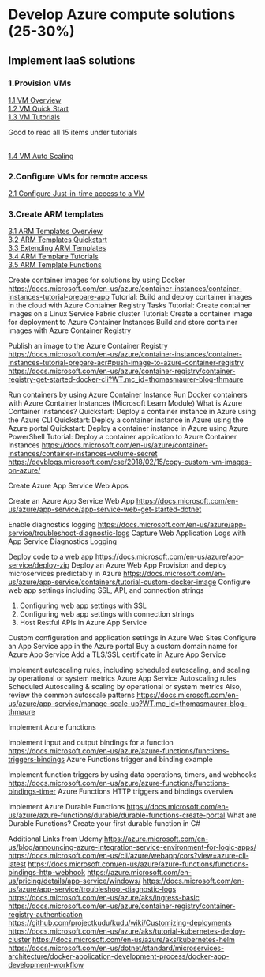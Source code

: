 <h1>Develop Azure compute solutions (25-30%)</h1>
<h2>Implement IaaS solutions</h2>

<h3>1.Provision VMs</h3>
<a href='https://docs.microsoft.com/en-us/azure/virtual-machines/windows/overview'>1.1 VM Overview</a><br>
<a href='https://docs.microsoft.com/en-us/azure/virtual-machines/windows/quick-create-powershell'>1.2 VM Quick Start</a><br>
<a href='https://docs.microsoft.com/en-us/azure/virtual-machines/windows/tutorial-manage-vm'>1.3 VM Tutorials</a><p>Good to read all 15 items under tutorials</p><br>
<a href='https://docs.microsoft.com/en-us/azure/virtual-machine-scale-sets/tutorial-autoscale-powershell'>1.4 VM Auto Scaling</a><br>

<h3>2.Configure VMs for remote access</h3>
<a href='https://docs.microsoft.com/en-us/azure/security-center/security-center-just-in-time'>2.1 Configure Just-in-time access to a VM</a><br>

<h3>3.Create ARM templates</h3>
<a href='https://docs.microsoft.com/en-us/azure/azure-resource-manager/templates/overview'>3.1 ARM Templates Overview</a><br>
<a href='https://docs.microsoft.com/en-us/azure/azure-resource-manager/resource-manager-quickstart-create-templates-use-the-portal'>3.2 ARM Templates Quickstart</a><br>
<a href='https://docs.microsoft.com/en-us/azure/architecture/building-blocks/extending-templates'>3.3 Extending ARM Templates</a><br>
<a href='https://docs.microsoft.com/en-us/azure/azure-resource-manager/templates/template-tutorial-create-first-template'>3.4 ARM Templare Tutorials</a><br>
<a href='https://docs.microsoft.com/en-us/azure/azure-resource-manager/templates/template-functions'>3.5 ARM Template Functions</a><br>

Create container images for solutions by using Docker
https://docs.microsoft.com/en-us/azure/container-instances/container-instances-tutorial-prepare-app
Tutorial: Build and deploy container images in the cloud with Azure Container Registry Tasks
Tutorial: Create container images on a Linux Service Fabric cluster
Tutorial: Create a container image for deployment to Azure Container Instances
Build and store container images with Azure Container Registry

Publish an image to the Azure Container Registry
https://docs.microsoft.com/en-us/azure/container-instances/container-instances-tutorial-prepare-acr#push-image-to-azure-container-registry
https://docs.microsoft.com/en-us/azure/container-registry/container-registry-get-started-docker-cli?WT.mc_id=thomasmaurer-blog-thmaure

Run containers by using Azure Container Instance
Run Docker containers with Azure Container Instances (Microsoft Learn Module)
What is Azure Container Instances?
Quickstart: Deploy a container instance in Azure using the Azure CLI
Quickstart: Deploy a container instance in Azure using the Azure portal
Quickstart: Deploy a container instance in Azure using Azure PowerShell
Tutorial: Deploy a container application to Azure Container Instances
https://docs.microsoft.com/en-us/azure/container-instances/container-instances-volume-secret
https://devblogs.microsoft.com/cse/2018/02/15/copy-custom-vm-images-on-azure/

Create Azure App Service Web Apps

Create an Azure App Service Web App
https://docs.microsoft.com/en-us/azure/app-service/app-service-web-get-started-dotnet

Enable diagnostics logging
https://docs.microsoft.com/en-us/azure/app-service/troubleshoot-diagnostic-logs
Capture Web Application Logs with App Service Diagnostics Logging

Deploy code to a web app
https://docs.microsoft.com/en-us/azure/app-service/deploy-zip
Deploy an Azure Web App
Provision and deploy microservices predictably in Azure
https://docs.microsoft.com/en-us/azure/app-service/containers/tutorial-custom-docker-image
Configure web app settings including SSL, API, and connection strings
1. Configuring web app settings with SSL
2. Configuring web app settings with connection strings
3. Host Restful APIs in Azure App Service

Custom configuration and application settings in Azure Web Sites
Configure an App Service app in the Azure portal
Buy a custom domain name for Azure App Service
Add a TLS/SSL certificate in Azure App Service

Implement autoscaling rules, including scheduled autoscaling, and scaling by operational or system metrics
Azure App Service Autoscaling rules
Scheduled Autoscaling & scaling by operational or system metrics
Also, review the common autoscale patterns
https://docs.microsoft.com/en-us/azure/app-service/manage-scale-up?WT.mc_id=thomasmaurer-blog-thmaure

Implement Azure functions

Implement input and output bindings for a function
https://docs.microsoft.com/en-us/azure/azure-functions/functions-triggers-bindings
Azure Functions trigger and binding example

Implement function triggers by using data operations, timers, and webhooks
https://docs.microsoft.com/en-us/azure/azure-functions/functions-bindings-timer
Azure Functions HTTP triggers and bindings overview

Implement Azure Durable Functions
https://docs.microsoft.com/en-us/azure/azure-functions/durable/durable-functions-create-portal
What are Durable Functions?
Create your first durable function in C#

Additional Links from Udemy
https://azure.microsoft.com/en-us/blog/announcing-azure-integration-service-environment-for-logic-apps/
https://docs.microsoft.com/en-us/cli/azure/webapp/cors?view=azure-cli-latest
https://docs.microsoft.com/en-us/azure/azure-functions/functions-bindings-http-webhook
https://azure.microsoft.com/en-us/pricing/details/app-service/windows/
https://docs.microsoft.com/en-us/azure/app-service/troubleshoot-diagnostic-logs
https://docs.microsoft.com/en-us/azure/aks/ingress-basic
https://docs.microsoft.com/en-us/azure/container-registry/container-registry-authentication
https://github.com/projectkudu/kudu/wiki/Customizing-deployments
https://docs.microsoft.com/en-us/azure/aks/tutorial-kubernetes-deploy-cluster
https://docs.microsoft.com/en-us/azure/aks/kubernetes-helm
https://docs.microsoft.com/en-us/dotnet/standard/microservices-architecture/docker-application-development-process/docker-app-development-workflow
